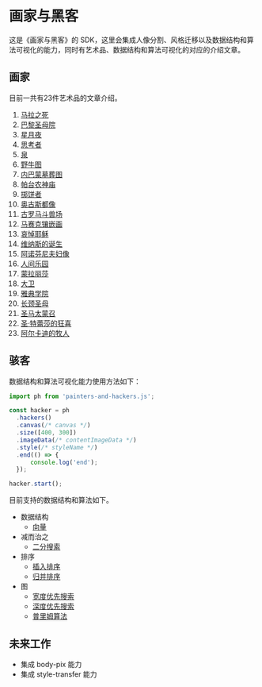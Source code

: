# 画家与黑客

这是《画家与黑客》的 SDK，这里会集成人像分割、风格迁移以及数据结构和算法可视化的能力，同时有艺术品、数据结构和算法可视化的对应的介绍文章。

## 画家

目前一共有23件艺术品的文章介绍。

1. [马拉之死](./src/painters/01_马拉之死)
2. [巴黎圣母院](./src/painters/02_巴黎圣母院)
3. [星月夜](./src/painters/03_星月夜)
4. [思考者](./src/painters/04_思考者)
5. [泉](./src/painters/05_泉)
6. [野牛图](./src/painters/06_野牛图)
7. [内巴蒙墓葬图](./src/painters/07_内巴蒙墓葬图)
8. [帕台农神庙](./src/painters/08_帕台农神庙)
9. [掷饼者](./src/painters/09_掷饼者)
10. [奥古斯都像](./src/painters/10_奥古斯都像)
11. [古罗马斗兽场](./src/painters/11_古罗马斗兽场)
12. [马赛克镶嵌画](./src/painters/12_马赛克镶嵌画)
13. [哀悼耶稣](./src/painters/13_哀悼耶稣)
14. [维纳斯的诞生](./src/painters/14_维纳斯的诞生)
15. [阿诺芬尼夫妇像](./src/painters/15_阿诺芬尼夫妇像)
16. [人间乐园](./src/painters/16_人间乐园)
17. [蒙拉丽莎](./src/painters/17_蒙拉丽莎)
18. [大卫](./src/painters/18_大卫)
19. [雅典学院](./src/painters/19_雅典学院)
20. [长颈圣母](./src/painters/20_长颈圣母)
21. [圣马太蒙召](./src/painters/21_圣马太蒙召)
22. [圣·特蕾莎的狂喜](./src/painters/22_圣·特蕾莎的狂喜)
23. [阿尔卡迪的牧人](./src/painters/23_阿尔卡迪的牧人)

## 骇客

数据结构和算法可视化能力使用方法如下：

```js
import ph from 'painters-and-hackers.js';

const hacker = ph
  .hackers()
  .canvas(/* canvas */)
  .size([400, 300])
  .imageData(/* contentImageData */)
  .style(/* styleName */)
  .end(() => {
      console.log('end');
  });

hacker.start();
```

目前支持的数据结构和算法如下。

- 数据结构
  - [向量](./src/hackers/data-structures/vector)
- 减而治之
  - [二分搜索](./src/hackers/decrease-and-conquer/binary-search)
- 排序
  - [插入排序](./src/hackers/sorting/insertion-sort)
  - [归并排序](./src/hackers/sorting/merge-sort)
- 图
  - [宽度优先搜索](./src/hackers/graph/bfs)
  - [深度优先搜索](./src/hackers/graph/dfs)
  - [普里姆算法](./src/hackers/graph/prim)

## 未来工作

- 集成 body-pix 能力
- 集成 style-transfer 能力
  